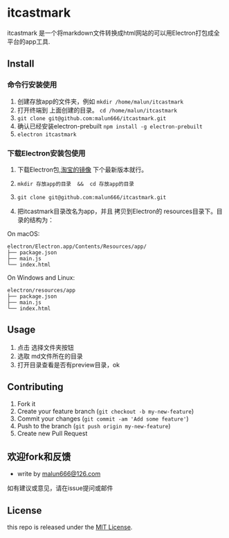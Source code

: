 itcastmark
==========

itcastmark 是一个将markdown文件转换成html网站的可以用Electron打包成全平台的app工具.

## Install

### 命令行安装使用
1. 创建存放app的文件夹，例如  `mkdir /home/malun/itcastmark`
2. 打开终端到 上面创建的目录。 `cd /home/malun/itcastmark`
3. `git clone git@github.com:malun666/itcastmark.git`
4. 确认已经安装electron-prebuilt `npm install -g electron-prebuilt`
5. `electron itcastmark`

### 下载Electron安装包使用
1. 下载Electron包,[淘宝的镜像](https://npm.taobao.org/mirrors/electron)   下个最新版本就行。

2. `mkdir 存放app的目录  &&  cd 存放app的目录`

3. `git clone git@github.com:malun666/itcastmark.git`

4. 把itcastmark目录改名为app，并且 拷贝到Electron的 resources目录下。目录的结构为：    

On macOS:

```plaintext
electron/Electron.app/Contents/Resources/app/
├── package.json
├── main.js
└── index.html
```
On Windows and Linux:

```plaintext
electron/resources/app
├── package.json
├── main.js
└── index.html
```
## Usage
1. 点击 选择文件夹按钮
2. 选取 md文件所在的目录
3. 打开目录查看是否有preview目录，ok

## Contributing

1. Fork it
2. Create your feature branch (`git checkout -b my-new-feature`)
3. Commit your changes (`git commit -am 'Add some feature'`)
4. Push to the branch (`git push origin my-new-feature`)
5. Create new Pull Request



## 欢迎fork和反馈

- write by  malun666@126.com

如有建议或意见，请在issue提问或邮件

## License

this repo is released under the [MIT
License](./license).
